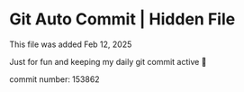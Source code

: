 # Git Auto Commit | Hidden File

This file was added Feb 12, 2025

Just for fun and keeping my daily git commit active 🤪

commit number: 153862
